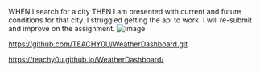 WHEN I search for a city
THEN I am presented with current and future conditions for that city.
I struggled getting the api to work.
I will re-submit and improve on the assignment.
![image](https://user-images.githubusercontent.com/84609604/126435705-a1db7965-1bea-4822-a247-2a15c475c16d.png)

https://github.com/TEACHY0U/WeatherDashboard.git


https://teachy0u.github.io/WeatherDashboard/
